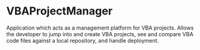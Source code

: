 # VBAProjectManager
Application which acts as a management platform for VBA projects. Allows the developer to jump into and create VBA projects, see and compare VBA code files against a local repository, and handle deployment.
